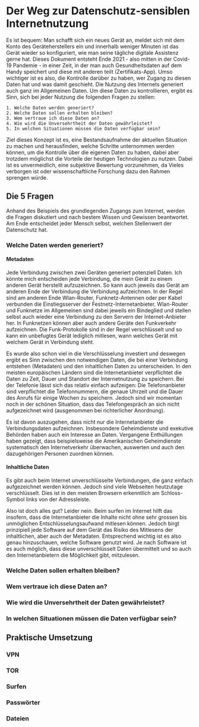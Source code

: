 # Der Weg zur Datenschutz-sensiblen Internetnutzung
Es ist bequem: Man schafft sich ein neues Gerät an, meldet sich mit dem Konto des Geräteherstellers ein und innerhalb weniger Minuten ist das Gerät wieder so konfiguriert, wie man seine tägliche digitale Assistenz gerne hat. Dieses Dokument entsteht Ende 2021 - also mitten in der Covid-19 Pandemie - in einer Zeit, in der man auch Gesundheitsdaten auf dem Handy speichert und diese mit anderen teilt (Zertifikats-App). Umso wichtiger ist es also, die Kontrolle darüber zu haben, wer Zugang zu diesen Daten hat und was damit geschieht. Die Nutzung des Internets generiert auch ganz im Allgemeinen Daten. Um diese Daten zu kontrollieren, ergibt es Sinn, sich bei jeder Nutzung die folgenden Fragen zu stellen:

	1. Welche Daten werden generiert?
	2. Welche Daten sollen erhalten bleiben?
	3. Wem vertraue ich diese Daten an?
	4. Wie wird die Unversehrtheit der Daten gewährleistet?
	5. In welchen Situationen müssen die Daten verfügbar sein?

Ziel dieses Konzept ist es, eine Bestandsaufnahme der aktuellen Situation zu machen und herausfinden, welche Schritte unternommen werden können, um die Kontrolle über die eigenen Daten zu haben, dabei aber trotzdem möglichst die Vorteile der heutigen Technologien zu nutzen. Dabei ist es unvermeidlich, eine subjektive Bewertung vorzunehmen, da Vieles verborgen ist oder wissenschaftliche Forschung dazu den Rahmen sprengen würde.

## Die 5 Fragen
Anhand des Beispiels des grundlegenden Zugangs zum Internet, werden die Fragen diskutiert und nach bestem Wissen und Gewissen beantwortet. Am Ende entscheidet jeder Mensch selbst, welchen Stellenwert der Datenschutz hat.

### Welche Daten werden generiert?
#### Metadaten
Jede Verbindung zwischen zwei Geräten generiert potenziell Daten. Ich könnte mich entscheiden jede Verbindung, die mein Gerät zu einem anderen Gerät herstellt aufzuzeichnen. So kann auch jeweils das Gerät am anderen Ende der Verbindung die Verbindung aufzeichnen. In der Regel sind am anderen Ende Wlan-Router, Funknetz-Antennen oder per Kabel verbunden die Einstiegsserver der Festnetz-Internetanbieter. Wlan-Router und Funknetze im Allgemeinen sind dabei jeweils ein Bindeglied und stellen selbst auch wieder eine Verbindung zu den Servern der Internet-Anbieter her. In Funknetzen können aber auch andere Geräte den Funkverkehr aufzeichnen. Die Funk-Protokolle sind in der Regel verschlüsselt und so kann ein unbefugtes Gerät lediglich mitlesen, wann welches Gerät mit welchem Gerät in Verbindung steht.

Es wurde also schon viel in die Verschlüsselung investiert und deswegen ergibt es Sinn zwischen den notwendigen Daten, die bei einer Verbindung entstehen (Metadaten) und den inhaltlichen Daten zu unterscheiden. In den meisten europäischen Ländern sind die Internetanbieter verpflichtet die Daten zu Zeit, Dauer und Standort der Internetnutzung zu speichern. Bei der Telefonie lässt sich das relativ einfach aufzeigen: Die Telefonanbieter sind verpflichtet die Telefonnummern, die genaue Uhrzeit und die Dauer des Anrufs für einige Wochen zu speichern. Jedoch sind wir momentan noch in der schönen Situation, dass das Telefongespräch an sich nicht aufgezeichnet wird (ausgenommen bei richterlicher Anordnung).

Es ist davon auszugehen, dass nicht nur die Internetanbieter die Verbindungsdaten aufzeichnen. Insbesondere Geheimdienste und exekutive Behörden haben auch ein Interesse an Daten. Vergangene Enthüllungen haben gezeigt, dass beispielsweise die Amerikanischen Geheimdienste systematisch den Internetverkehr überwachen, auswerten und auch den dazugehörigen Personen zuordnen können.

#### Inhaltliche Daten
Es gibt auch beim Internet unverschlüsselte Verbindungen, die ganz einfach aufgezeichnet werden können. Jedoch sind viele Webseiten heutzutage verschlüsselt. Dies ist in den meisten Browsern erkenntlich am Schloss-Symbol links von der Adressleiste.

Also ist doch alles gut?
Leider nein. Beim surfen im Internet hilft das insofern, dass die Internetanbieter die Inhalte nicht ohne sehr grossen bis unmöglichen Entschlüsselungsaufwand mitlesen können. Jedoch birgt prinzipiell jede Software auf dem Gerät das Risiko des Mitlesens der inhaltlichen, aber auch der Metadaten. Entsprechend wichtig ist es also genau hinzuschauen, welche Software genutzt wird. Je nach Software ist es auch möglich, dass diese unverschlüsselt Daten übermittelt und so auch den Internetanbietern die Möglichkeit gibt, mitzulesen.

### Welche Daten sollen erhalten bleiben?

### Wem vertraue ich diese Daten an?

### Wie wird die Unversehrtheit der Daten gewährleistet?

### In welchen Situationen müssen die Daten verfügbar sein?

## Praktische Umsetzung

### VPN

### TOR

### Surfen

### Passwörter

### Dateien
